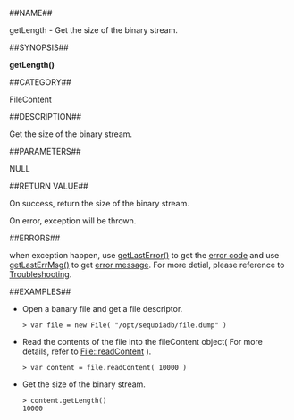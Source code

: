 
##NAME##

getLength - Get the size of the binary stream.

##SYNOPSIS##

**getLength()**

##CATEGORY##

FileContent

##DESCRIPTION##

Get the size of the binary stream.

##PARAMETERS##

NULL

##RETURN VALUE##

On success, return the size of the binary stream.

On error, exception will be thrown.

##ERRORS##

when exception happen, use [getLastError()](manual/Manual/Sequoiadb_command/Global/getLastError.md) to get the [error code](manual/Manual/Sequoiadb_error_code.md)  and use [getLastErrMsg()](manual/Manual/Sequoiadb_command/Global/getLastErrMsg.md) to get [error message](manual/Manual/Sequoiadb_command/Global/getLastErrMsg.md). For more detial, please  reference to [Troubleshooting](manual/FAQ/faq_sdb.md).

##EXAMPLES##

* Open a banary file and get a file descriptor.

    ```lang-javascript
    > var file = new File( "/opt/sequoiadb/file.dump" )
    ```

* Read the contents of the file into the fileContent object( For more details, refer to [File::readContent](manual/Manual/Sequoiadb_Command/File/readContent) ).

    ```lang-javascript
    > var content = file.readContent( 10000 )
    ```

* Get the size of the binary stream.

    ```lang-javascript
    > content.getLength()
    10000
    ```